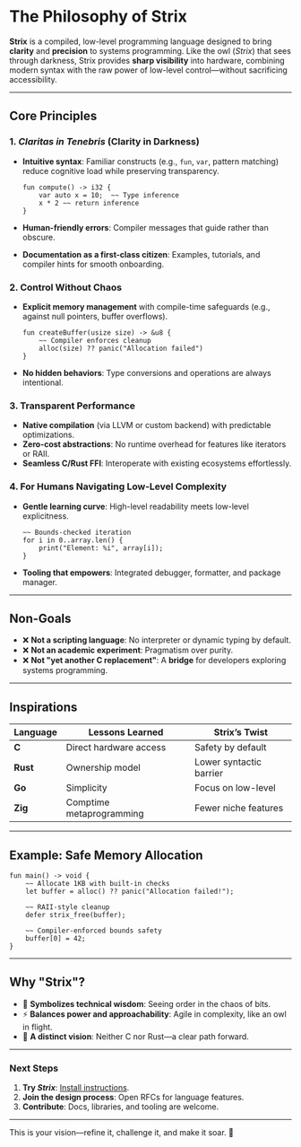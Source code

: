 # The Philosophy of Strix 

**Strix** is a compiled, low-level programming language designed to bring
**clarity** and **precision** to systems programming. Like the owl (*Strix*) that
sees through darkness, Strix provides **sharp visibility** into hardware,
combining modern syntax with the raw power of low-level control—without
sacrificing accessibility.  

---

## Core Principles

### 1. *Claritas in Tenebris* (Clarity in Darkness)

- **Intuitive syntax**: Familiar constructs (e.g., `fun`, `var`, pattern matching)
reduce cognitive load while preserving transparency.  

  ```strix
  fun compute() -> i32 {
      var auto x = 10;  ~~ Type inference
      x * 2 ~~ return inference
  }
  ```  

- **Human-friendly errors**: Compiler messages that guide rather than obscure.  
- **Documentation as a first-class citizen**: Examples, tutorials, and compiler
hints for smooth onboarding.  

### 2. Control Without Chaos

- **Explicit memory management** with compile-time safeguards (e.g., against null
pointers, buffer overflows).  

  ```strix
  fun createBuffer(usize size) -> &u8 {
      ~~ Compiler enforces cleanup
      alloc(size) ?? panic("Allocation failed")
  }
  ```  

- **No hidden behaviors**: Type conversions and operations are always intentional.

### 3. Transparent Performance

- **Native compilation** (via LLVM or custom backend) with predictable optimizations.
- **Zero-cost abstractions**: No runtime overhead for features like iterators or
RAII.
- **Seamless C/Rust FFI**: Interoperate with existing ecosystems effortlessly.  

### 4. For Humans Navigating Low-Level Complexity

- **Gentle learning curve**: High-level readability meets low-level explicitness.

  ```strix
  ~~ Bounds-checked iteration
  for i in 0..array.len() {
      print("Element: %i", array[i]);
  }
  ```  

- **Tooling that empowers**: Integrated debugger, formatter, and package manager.

---

## Non-Goals

- ❌ **Not a scripting language**: No interpreter or dynamic typing by default.  
- ❌ **Not an academic experiment**: Pragmatism over purity.  
- ❌ **Not "yet another C replacement"**: A **bridge** for developers exploring
systems programming.

---

## Inspirations

| Language | Lessons Learned          | Strix’s Twist           |
| -------- | ------------------------ | ----------------------- |
| **C**    | Direct hardware access   | Safety by default       |
| **Rust** | Ownership model          | Lower syntactic barrier |
| **Go**   | Simplicity               | Focus on low-level      |
| **Zig**  | Comptime metaprogramming | Fewer niche features    |

---

## Example: Safe Memory Allocation

```strix
fun main() -> void {
    ~~ Allocate 1KB with built-in checks
    let buffer = alloc() ?? panic("Allocation failed!");
    
    ~~ RAII-style cleanup
    defer strix_free(buffer);
    
    ~~ Compiler-enforced bounds safety
    buffer[0] = 42;
}
```

---

## Why "Strix"?

- 🦉 **Symbolizes technical wisdom**: Seeing order in the chaos of bits.  
- ⚡ **Balances power and approachability**: Agile in complexity, like an owl in flight.
- 🌌 **A distinct vision**: Neither C nor Rust—a clear path forward.  

---

### Next Steps

1. **Try *Strix***: [Install instructions](./README.md#installation).
2. **Join the design process**: Open RFCs for language features.  
3. **Contribute**: Docs, libraries, and tooling are welcome.  

---

This is your vision—refine it, challenge it, and make it soar. 🦉
